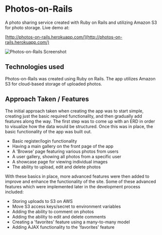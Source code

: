# Photos-on-Rails
A photo sharing service created with Ruby on Rails and utilizing Amazon S3 for photo storage. Live demo at:

[http://photos-on-rails.herokuapp.com/](http://photos-on-rails.herokuapp.com/)

![Photos-on-Rails Screenshot](https://raw.githubusercontent.com/danmcquade/photos-on-rails/master/preview.png "Photos-on-Rails Screenshot")

## Technologies used
Photos-on-Rails was created using Ruby on Rails. The app utilizes Amazon S3 for cloud-based storage of uploaded photos.

## Approach Taken / Features
The initial approach taken when creating the app was to start simple, creating just the basic required functionality, and then gradually add features along the way. The first step was to come up with an ERD in order to visualize how the data would be structured. Once this was in place, the basic functionality of the app was built out.

- Basic register/login functionality
- Having a main gallery on the front page of the app
- A 'Browse' page featuring various photos from users
- A user gallery, showing all photos from a specific user
- A showcase page for viewing individual images
- The ability to upload, edit and delete photos

With these basics in place, more advanced features were then added to improve and enhance the functionality of the site. Some of these advanced features which were implemented later in the development process included:

- Storing uploads to S3 on AWS
- Move S3 access keys/secret to environment variables
- Adding the ability to comment on photos
- Adding the ability to edit and delete comments
- Creating a 'favorites' feature using a many-to-many model
- Adding AJAX functionality to the 'favorites' feature
